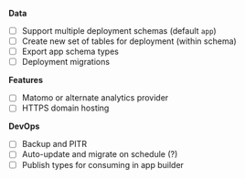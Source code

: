 **Data**
- [ ] Support multiple deployment schemas (default `app`)
- [ ] Create new set of tables for deployment (within schema)
- [ ] Export app schema types
- [ ] Deployment migrations

**Features**
- [ ] Matomo or alternate analytics provider
- [ ] HTTPS domain hosting

**DevOps**
- [ ] Backup and PITR
- [ ] Auto-update and migrate on schedule (?)
- [ ] Publish types for consuming in app builder
